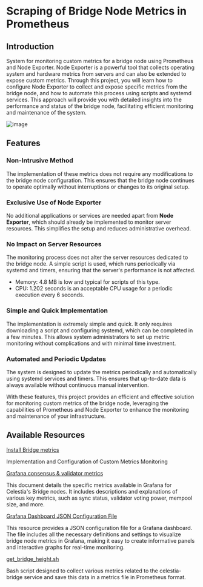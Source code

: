 # Scraping of Bridge Node Metrics in Prometheus

## Introduction 

System for monitoring custom metrics for a bridge node using Prometheus and Node Exporter. Node Exporter is a powerful tool that collects operating system and hardware metrics from servers and can also be extended to expose custom metrics. Through this project, you will learn how to configure Node Exporter to collect and expose specific metrics from the bridge node, and how to automate this process using scripts and systemd services. This approach will provide you with detailed insights into the performance and status of the bridge node, facilitating efficient monitoring and maintenance of the system.

![image](https://github.com/Cumulo-pro/Celestia-monitoring/assets/2853158/bf295683-7258-48eb-a341-89aee27ea84a)

## Features

### Non-Intrusive Method

The implementation of these metrics does not require any modifications to the bridge node configuration. This ensures that the bridge node continues to operate optimally without interruptions or changes to its original setup.

### Exclusive Use of Node Exporter

No additional applications or services are needed apart from **Node Exporter**, which should already be implemented to monitor server resources. This simplifies the setup and reduces administrative overhead.

### No Impact on Server Resources

The monitoring process does not alter the server resources dedicated to the bridge node. A simple script is used, which runs periodically via systemd and timers, ensuring that the server's performance is not affected.
  - Memory: 4.8 MB is low and typical for scripts of this type.
  - CPU: 1.202 seconds is an acceptable CPU usage for a periodic execution every 6 seconds.

### Simple and Quick Implementation

The implementation is extremely simple and quick. It only requires downloading a script and configuring systemd, which can be completed in a few minutes. This allows system administrators to set up metric monitoring without complications and with minimal time investment.

### Automated and Periodic Updates

The system is designed to update the metrics periodically and automatically using systemd services and timers. This ensures that up-to-date data is always available without continuous manual intervention.

With these features, this project provides an efficient and effective solution for monitoring custom metrics of the bridge node, leveraging the capabilities of Prometheus and Node Exporter to enhance the monitoring and maintenance of your infrastructure.

## Available Resources

[Install Bridge metrics](https://github.com/Cumulo-pro/Celestia-monitoring/blob/main/bridge-monitor/install_bridge_metrics.md)

Implementation and Configuration of Custom Metrics Monitoring

[Grafana consensus & validator metrics](https://github.com/Cumulo-pro/Celestia-monitoring/blob/main/bridge-monitor/bridge_metrics.md)

This document details the specific metrics available in Grafana for Celestia's Bridge nodes. It includes descriptions and explanations of various key metrics, such as sync status, validator voting power, mempool size, and more.

[Grafana Dashboard JSON Configuration File](https://github.com/Cumulo-pro/Celestia-monitoring/blob/main/bridge-monitor/Celestia%20Bridge%20Node-1717086106232.json)

This resource provides a JSON configuration file for a Grafana dashboard. The file includes all the necessary definitions and settings to visualize bridge node metrics in Grafana, making it easy to create informative panels and interactive graphs for real-time monitoring.

[get_bridge_height.sh](https://raw.githubusercontent.com/Cumulo-pro/Celestia-monitoring/main/bridge-monitor/get_bridge_height.sh) 

Bash script designed to collect various metrics related to the celestia-bridge service and save this data in a metrics file in Prometheus format.
